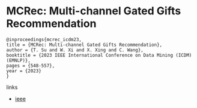 # MCRec: Multi-channel Gated Gifts Recommendation

```
@inproceedings{mcrec_icdm23,
title = {MCRec: Multi-channel Gated Gifts Recommendation},
author = {T. Su and W. Xi and X. Xing and C. Wang},
booktitle = {2023 IEEE International Conference on Data Mining (ICDM) (EMNLP)},
pages = {548-557},
year = {2023}
}
```

links
- [ieee](https://doi.org/10.1109/ICDM58522.2023.00064)
